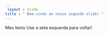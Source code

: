 ```yaml
---
 layout : slide 
title : " Bem-vindo ao nosso segundo slide! "
---
```

Meu texto 
Use a seta esquerda para voltar!
